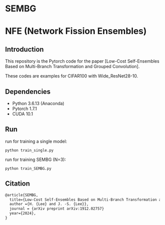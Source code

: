 # SEMBG
# NFE (Network Fission Ensembles)

## Introduction

This repository is the Pytorch code for the paper [Low-Cost Self-Ensembles Based on Multi-Branch Transformation and Grouped Convolution].

These codes are examples for CIFAR100 with Wide_ResNet28-10.

## Dependencies

* Python 3.6.13 (Anaconda)
* Pytorch 1.7.1
* CUDA 10.1

## Run

run for training a single model:

```
python train_single.py
```

run for training SEMBG (N=3):

```
python train_SEMBG.py
```

## Citation 

```latex
@article{SEMBG,
  title={Low-Cost Self-Ensembles Based on Multi-Branch Transformation and Grouped Convolution},
  author ={H. {Lee} and J. -S. {Lee}},
  journal = {arXiv preprint	arXiv:1912.02757}
  year={2024},
}
```
